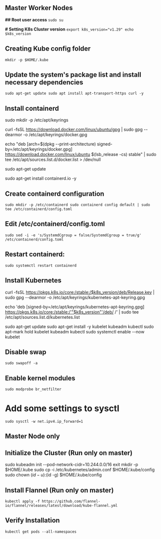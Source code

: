 ## Master Worker Nodes

**## Root user access**
`sudo su`

**# Setting K8s Cluster version**
`export k8s_version="v1.29"
echo $k8s_version`

## Creating Kube config folder

`mkdir -p $HOME/.kube`

## Update the system's package list and install necessary dependencies

`sudo apt-get update
sudo apt install apt-transport-https curl -y`

## Install containerd

sudo mkdir -p /etc/apt/keyrings

curl -fsSL https://download.docker.com/linux/ubuntu/gpg | sudo gpg --dearmor -o /etc/apt/keyrings/docker.gpg

echo "deb [arch=$(dpkg --print-architecture) signed-by=/etc/apt/keyrings/docker.gpg] https://download.docker.com/linux/ubuntu $(lsb_release -cs) stable" | sudo tee /etc/apt/sources.list.d/docker.list > /dev/null

sudo apt-get update

sudo apt-get install containerd.io -y

## Create containerd configuration

`sudo mkdir -p /etc/containerd
sudo containerd config default | sudo tee /etc/containerd/config.toml`

## Edit /etc/containerd/config.toml

`sudo sed -i -e 's/SystemdCgroup = false/SystemdCgroup = true/g' /etc/containerd/config.toml`

## Restart containerd:

`sudo systemctl restart containerd`

## Install Kubernetes

curl -fsSL https://pkgs.k8s.io/core:/stable:/$k8s_version/deb/Release.key | sudo gpg --dearmor -o /etc/apt/keyrings/kubernetes-apt-keyring.gpg

echo 'deb [signed-by=/etc/apt/keyrings/kubernetes-apt-keyring.gpg] https://pkgs.k8s.io/core:/stable:/'"$k8s_version"'/deb/ /' | sudo
tee /etc/apt/sources.list.d/kubernetes.list

sudo apt-get update
sudo apt-get install -y kubelet kubeadm kubectl
sudo apt-mark hold kubelet kubeadm kubectl
sudo systemctl enable --now kubelet

## Disable swap

`sudo swapoff -a`

## Enable kernel modules

`sudo modprobe br_netfilter`

# Add some settings to sysctl

`sudo sysctl -w net.ipv4.ip_forward=1`



## Master Node only

## Initialize the Cluster (Run only on master)

sudo kubeadm init --pod-network-cidr=10.244.0.0/16
exit
mkdir -p $HOME/.kube
sudo cp -i /etc/kubernetes/admin.conf $HOME/.kube/config
sudo chown $(id -u):$(id -g) $HOME/.kube/config

## Install Flannel (Run only on master)

`kubectl apply -f https://github.com/flannel-io/flannel/releases/latest/download/kube-flannel.yml`

## Verify Installation

`kubectl get pods --all-namespaces`
